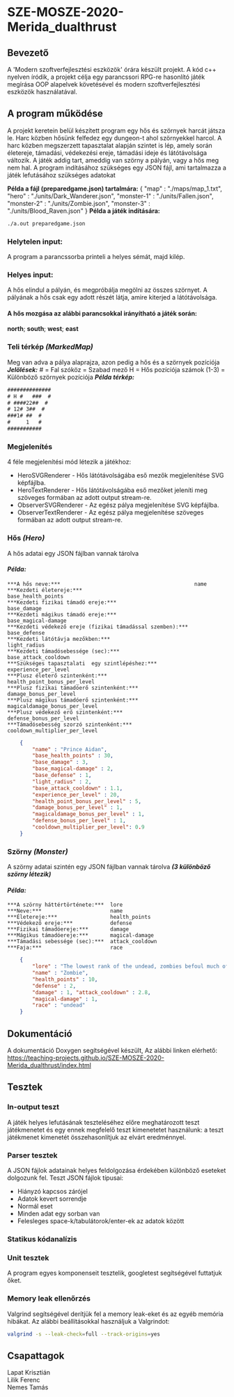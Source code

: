 # SZE-MOSZE-2020-Merida_dualthrust

## Bevezető
A 'Modern szoftverfejlesztési eszközök' órára készült projekt.
A kód c++ nyelven íródik, a projekt célja egy parancssori
RPG-re hasonlító játék megírása OOP alapelvek követésével és
 modern szoftverfejlesztési eszközök használatával.

## A program működése
A projekt keretein belül készített program egy hős és szörnyek harcát játsza le. Harc közben hősünk felfedez egy dungeon-t ahol szörnyekkel harcol. A harc közben megszerzett tapasztalat alapján szintet is lép, amely során életereje, támadási, védekezési ereje, támadási ideje és látótávolsága változik. A játék addig tart, ameddig van szörny a pályán, vagy a hős meg nem hal.
A program indításához szükséges egy JSON fájl, ami tartalmazza a játék lefutásához szükséges adatokat

**Példa a fájl (preparedgame.json) tartalmára:**
{
  "map"  : "./maps/map_1.txt",
  "hero" : "./units/Dark_Wanderer.json",
  "monster-1" : "./units/Fallen.json",
  "monster-2" : "./units/Zombie.json",
  "monster-3" : "./units/Blood_Raven.json"
}
**Példa a játék indítására:**
```bash
./a.out preparedgame.json
```
### Helytelen input: 
A program a parancssorba printeli a helyes sémát, majd kilép.

### Helyes input: 
A hős elindul a pályán, és megpróbálja megölni az összes szörnyet. A pályának a hős csak egy adott részét látja, amire kiterjed a látótávolsága.

#### A hős mozgása az alábbi parancsokkal irányítható a játék során:
**north**; **south**; **west**; **east**

### Teli térkép ***(MarkedMap)***
Meg van adva a pálya alaprajza, azon pedig a hős és a szörnyek pozíciója
***Jelölések:***
    #             = Fal
    szóköz        = Szabad mező
    H             = Hős pozíciója
    számok (1-3)  = Különböző szörnyek pozíciója
***Példa térkép:***
```txt
##############
# H #   ###  #
# ####22##  #
# 12# 3##  #
###1# ##  #
#     1   #
###########
```
### Megjelenítés
4 féle megjelenítési mód létezik a játékhoz:
- HeroSVGRenderer       - Hős látótávolságába eső mezők megjelenítése SVG képfájlba.
- HeroTextRenderer      - Hős látótávolságába eső mezőket jeleníti meg szöveges formában az adott output stream-re.
- ObserverSVGRenderer   - Az egész pálya megjelenítése SVG képfájlba.
- ObserverTextRenderer  - Az egész pálya megjelenítése szöveges formában az adott output stream-re.
### Hős ***(Hero)***
A hős adatai egy JSON fájlban vannak tárolva
#### ***Példa:***
    ***A hős neve:***                                           name
    ***Kezdeti életereje:***                                    base_health_points
    ***Kezdeti fizikai támadó ereje:***                         base_damage
    ***Kezdeti mágikus támadó ereje:***                         base_magical-damage
    ***Kezdeti védekező ereje (fizikai támadással szemben):***  base_defense
    ***Kezdeti látótávja mezőkben:***                           light_radius
    ***Kezdeti támadósebessége (sec):***                        base_attack_cooldown
    ***Szükséges tapasztalati  egy szintlépéshez:***            experience_per_level
    ***Plusz életerő szintenként:***                            health_point_bonus_per_level
    ***Plusz fizikai támadóerő szintenként:***                  damage_bonus_per_level
    ***Plusz mágikus támadóerő szintenként:***                  magicaldamage_bonus_per_level
    ***Plusz védekező erő szintenként:***                       defense_bonus_per_level
    ***Támadósebesség szorzó szintenként:***                    cooldown_multiplier_per_level
```json
    {
        "name" : "Prince Aidan",
        "base_health_points" : 30,
        "base_damage" : 3,
        "base_magical-damage" : 2,
        "base_defense" : 1,
        "light_radius" : 2,
        "base_attack_cooldown" : 1.1,
        "experience_per_level" : 20,
        "health_point_bonus_per_level" : 5,
        "damage_bonus_per_level" : 1,
        "magicaldamage_bonus_per_level" : 1,
        "defense_bonus_per_level" : 1,
        "cooldown_multiplier_per_level": 0.9
    }
```
### Szörny ***(Monster)***
A szörny adatai szintén egy JSON fájlban vannak tárolva ***(3 különböző szörny létezik)***
#### ***Példa:***
    ***A szörny háttértörténete:***  lore
    ***Neve:***                      name
    ***Életereje:***                 health_points
    ***Védekező ereje:***            defense
    ***Fizikai támadóereje:***       damage
    ***Mágikus támadóereje:***       magical-damage
    ***Támadási sebessége (sec):***  attack_cooldown
    ***Faja:***                      race
```json
    {
        "lore" : "The lowest rank of the undead, zombies befoul much of the wilderness of the Western Kingdoms, as well as the tombs and crypts of the whole of Sanctuary. Zombies serve the darkness blindly and without thought, attacking only with their bare hands. They move slowly, but with relentless determination, seeking to consume the flesh of the living. They are simple-minded and easily outwitted, but in large groups can overwhelm the unwary.",
        "name" : "Zombie",
        "health_points" : 10, 
        "defense" : 2, 
        "damage" : 1, "attack_cooldown" : 2.8,
        "magical-damage" : 1,
        "race" : "undead"
    }
```
## Dokumentáció
A dokumentáció Doxygen segítségével készült,
Az alábbi linken elérhető:
https://teaching-projects.github.io/SZE-MOSZE-2020-Merida_dualthrust/index.html

## Tesztek

### In-output teszt
A játék helyes lefutásának teszteléséhez előre meghatározott teszt játékmenetet és egy ennek megfelelő teszt kimenetetet használunk: a teszt játékmenet kimenetét összehasonlítjuk az elvárt eredménnyel.

### Parser tesztek
A JSON fájlok adatainak helyes feldolgozása érdekében különböző eseteket dolgozunk fel.
Teszt JSON fájlok típusai: 
- Hiányzó kapcsos zárójel
- Adatok kevert sorrendje
- Normál eset
- Minden adat egy sorban van
- Felesleges space-k/tabulátorok/enter-ek az adatok között

### Statikus kódanalízis


### Unit tesztek
A program egyes komponenseit tesztelik, googletest segítségével futtatjuk őket.

### Memory leak ellenőrzés
Valgrind segítségével derítjük fel a memory leak-eket és az egyéb memória hibákat.
Az alábbi beállításokkal használjuk a Valgrindot:
```bash
valgrind -s --leak-check=full --track-origins=yes
```
## Csapattagok
Lapat Krisztián\
Lilik Ferenc\
Nemes Tamás